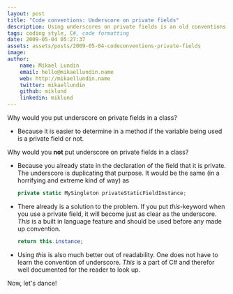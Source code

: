 ```yaml
---
layout: post
title: "Code conventions: Underscore on private fields"
description: Using underscores on private fields is an old conventions that is discouraged by Microsoft in their latest C# style guides. What matters more is that you pick a style and then stick to it.
tags: coding style, C#, code formatting
date: 2009-05-04 05:27:37
assets: assets/posts/2009-05-04-codeconventions-private-fields
image: 
author: 
    name: Mikael Lundin
    email: hello@mikaellundin.name 
    web: http://mikaellundin.name
    twitter: mikaellundin
    github: miklund
    linkedin: miklund                    
---
```


Why would you put underscore on private fields in a class?
 
* Because it is easier to determine in a method if the variable being used is a private field or not.

Why would you **not** put underscore on private fields in a class?

* Because you already state in the declaration of the field that it is private. The underscore is duplicating that purpose. It would be the same (in a horrifying and extreme kind of way) as

    ```csharp
    private static MySingleton privateStaticFieldInstance;
    ```
 
* There already is a solution to the problem. If you put _this_-keyword when you use a private field, it will become just as clear as the underscore. _This_ is a built in language feature and should be used before any made up convention.

    ```csharp
    return this.instance;
    ```

* Using _this_ is also much better out of readability. One does not have to learn the convention of underscore. _This_ is a part of C# and therefor well documented for the reader to look up.

Now, let's dance!

